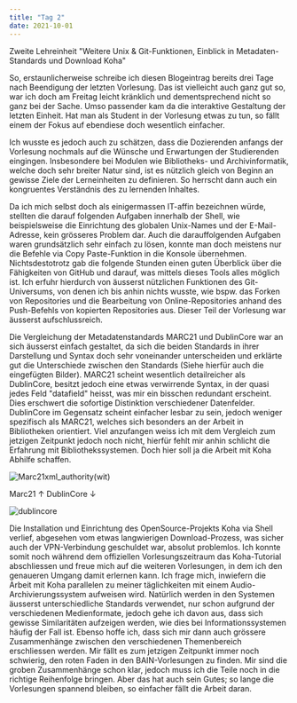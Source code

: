 ```yaml
---
title: "Tag 2"
date: 2021-10-01
---
```


Zweite Lehreinheit "Weitere Unix & Git-Funktionen, Einblick in Metadaten-Standards und Download Koha"

So, erstaunlicherweise schreibe ich diesen Blogeintrag bereits drei Tage nach Beendigung der letzten Vorlesung. Das ist vielleicht auch ganz gut so, war ich doch am Freitag leicht kränklich und dementsprechend nicht so ganz bei der Sache. Umso passender kam da die interaktive Gestaltung der letzten Einheit. Hat man als Student in der Vorlesung etwas zu tun, so fällt einem der Fokus auf ebendiese doch wesentlich einfacher. 

Ich wusste es jedoch auch zu schätzen, dass die Dozierenden anfangs der Vorlesung nochmals auf die Wünsche und Erwartungen der Studierenden eingingen. Insbesondere bei Modulen wie Bibliotheks- und Archivinformatik, welche doch sehr breiter Natur sind, ist es nützlich gleich von Beginn an gewisse Ziele der Lerneinheiten zu definieren. So herrscht dann auch ein kongruentes Verständnis des zu lernenden Inhaltes. 

Da ich mich selbst doch als einigermassen IT-affin bezeichnen würde, stellten die darauf folgenden Aufgaben innerhalb der Shell, wie beispielsweise die Einrichtung des globalen Unix-Names und der E-Mail-Adresse, kein grösseres Problem dar. Auch die darauffolgenden Aufgaben waren grundsätzlich sehr einfach zu lösen, konnte man doch meistens nur die Befehle via Copy Paste-Funktion in die Konsole übernehmen. Nichtsdestotrotz gab die folgende Stunden einen guten Überblick über die Fähigkeiten von GitHub und darauf, was mittels dieses Tools alles möglich ist. Ich erfuhr hierdurch von äusserst nützlichen Funktionen des Git-Universums, von denen ich bis anhin nichts wusste, wie bspw. das Forken von Repositories und die Bearbeitung von Online-Repositories anhand des Push-Befehls von kopierten Repositories aus. Dieser Teil der Vorlesung war äusserst aufschlussreich.

Die Vergleichung der Metadatenstandards MARC21 und DublinCore war an sich äusserst einfach gestaltet, da sich die beiden Standards in ihrer Darstellung und Syntax doch sehr voneinander unterscheiden und erklärte gut die Unterschiede zwischen den Standards (Siehe hierfür auch die eingefügten Bilder). MARC21 scheint wesentlich detailreicher als DublinCore, besitzt jedoch eine etwas verwirrende Syntax, in der quasi jedes Feld "datafield" heisst, was mir ein bisschen redundant erscheint. Dies erschwert die sofortige Distinktion verschiedener Datenfelder. DublinCore im Gegensatz scheint einfacher lesbar zu sein, jedoch weniger spezifisch als MARC21, welches sich besonders an der Arbeit in Bibliotheken orientiert. Viel anzufangen weiss ich mit dem Vergleich zum jetzigen Zeitpunkt jedoch noch nicht, hierfür fehlt mir anhin schlicht die Erfahrung mit Bibliothekssystemen. Doch hier soll ja die Arbeit mit Koha Abhilfe schaffen. 

![Marc21xml_authority(wit)](https://user-images.githubusercontent.com/91458246/150091455-a1102c6f-2e1d-4577-82e1-1bccf6ee44e7.png)

Marc21 ↑
DublinCore ↓

![dublincore](https://user-images.githubusercontent.com/91458246/150091075-dada5a68-63ef-4fce-ac93-7a71da57cafb.JPG)


Die Installation und Einrichtung des OpenSource-Projekts Koha via Shell verlief, abgesehen vom etwas langwierigen Download-Prozess, was sicher auch der VPN-Verbindung geschuldet war, absolut problemlos. Ich konnte somit noch während dem offiziellen Vorlesungszeitraum das Koha-Tutorial abschliessen und freue mich auf die weiteren Vorlesungen, in dem ich den genaueren Umgang damit erlernen kann. Ich frage mich, inwiefern die Arbeit mit Koha parallelen zu meiner täglichkeiten mit einem Audio-Archivierungssystem aufweisen wird. Natürlich werden in den Systemen äusserst unterschiedliche Standards verwendet, nur schon aufgrund der verschiedenen Medienformate, jedoch gehe ich davon aus, dass sich gewisse Similaritäten aufzeigen werden, wie dies bei Informationssystemen häufig der Fall ist. Ebenso hoffe ich, dass sich mir dann auch grössere Zusammenhänge zwischen den verschiedenen Themenbereich erschliessen werden. Mir fällt es zum jetzigen Zeitpunkt immer noch schwierig, den roten Faden in den BAIN-Vorlesungen zu finden. Mir sind die groben Zusammenhänge schon klar, jedoch muss ich die Teile noch in die richtige Reihenfolge bringen. Aber das hat auch sein Gutes; so lange die Vorlesungen spannend bleiben, so einfacher fällt die Arbeit daran.  

